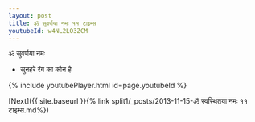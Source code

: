 ```yaml
---
layout: post
title: ॐ सुवर्णया नमः ११ टाइम्स
youtubeId: w4NL2LO3ZCM
---
```

 
 
 ॐ सुवर्णया नमः  
 
 -  सुनहरे रंग का कौन है 
 
  
 
  
 
 
 
 
 
 


{% include youtubePlayer.html id=page.youtubeId %}
 
[Next]({{ site.baseurl }}{% link  split1/_posts/2013-11-15-ॐ स्वस्थितया नमः ११ टाइम्स.md%})
 
